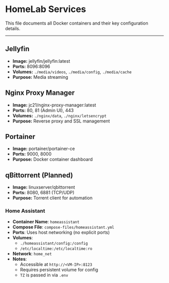 # HomeLab Services

This file documents all Docker containers and their key configuration details.

---

## Jellyfin
- **Image:** jellyfin/jellyfin:latest
- **Ports:** 8096:8096
- **Volumes:** `./media/videos`, `./media/config`, `./media/cache`
- **Purpose:** Media streaming

## Nginx Proxy Manager
- **Image:** jc21/nginx-proxy-manager:latest
- **Ports:** 80, 81 (Admin UI), 443
- **Volumes:** `./nginx/data`, `./nginx/letsencrypt`
- **Purpose:** Reverse proxy and SSL management

## Portainer
- **Image:** portainer/portainer-ce
- **Ports:** 9000, 8000
- **Purpose:** Docker container dashboard

## qBittorrent (Planned)
- **Image:** linuxserver/qbittorrent
- **Ports:** 8080, 6881 (TCP/UDP)
- **Purpose:** Torrent client for automation

### Home Assistant

- **Container Name**: `homeassistant`
- **Compose File**: `compose-files/homeassistant.yml`
- **Ports**: Uses host networking (no explicit ports)
- **Volumes**:
  - `./homeassistant/config:/config`
  - `/etc/localtime:/etc/localtime:ro`
- **Network**: `home_net`
- **Notes**:
  - Accessible at `http://<VM-IP>:8123`
  - Requires persistent volume for config
  - `TZ` is passed in via `.env`
